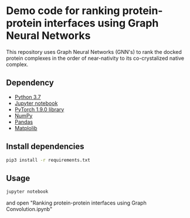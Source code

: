 # Demo code for ranking protein-protein interfaces using Graph Neural Networks

This repository uses Graph Neural Networks (GNN's) to rank the docked protein complexes in the order of near-nativity to its co-crystalized native complex.

## Dependency <br>
-  <a href=https://www.python.org/downloads/source/>Python 3.7 </a> <br>
-  <a href=https://jupyter.org/install>Jupyter notebook </a> <br>
-  <a href=https://pytorch.org/>PyTorch 1.9.0 library </a> <br>
-  <a href=https://pypi.org/project/numpy/>NumPy</a> <br>
-  <a href=https://pandas.pydata.org/docs/getting_started/install.html#installing-from-pypi>Pandas</a>
-  <a href=https://matplotlib.org/stable/users/installing.html>Matplolib</a>

## Install dependencies <br>

```bash
pip3 install -r requirements.txt
```


## Usage

```bash 
jupyter notebook
```

and open "Ranking protein-protein interfaces using Graph Convolution.ipynb"
